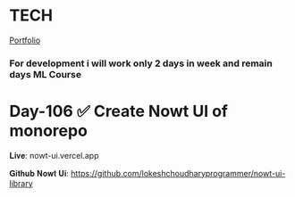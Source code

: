 # TECH
[Portfolio](https://www.lokeshdev.in/)
### For development i will work only 2 days in week and remain days ML Course
# Day-106 ✅ Create Nowt UI of monorepo

𝐋𝐢𝐯𝐞: nowt-ui.vercel.app

𝐆𝐢𝐭𝐡𝐮𝐛 𝐍𝐨𝐰𝐭 𝐔𝐢: https://github.com/lokeshchoudharyprogrammer/nowt-ui-library
 
